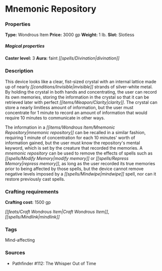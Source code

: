 ﻿---
Title: "Mnemonic Repository"
Type: "Wondrous Item"
Price: "3000 gp"
Weight: "1 lb."
Slot: "Slotless"
Caster level: "3"
Aura: "faint divination"
Description: |
  "This device looks like a clear, fist-sized crystal with an internal lattice made up of nearly invisible strands of silver-white metal. By holding the crystal in both hands and concentrating, the user can record its own memories, storing the information in the crystal so that it can be retrieved later with perfect clarity. The crystal can store a nearly limitless amount of information, but the user must concentrate for 1 minute to record an amount of information that would require 10 minutes to communicate in other ways.
  The information in a _mnemonic repository_ can be recalled in a similar fashion, requiring 1 minute of concentration for each 10 minutes' worth of information gained, but the user must know the repository's mental keyword, which is set by the creature that recorded the memories. A _mnemonic repository_ can be used to remove the effects of spells such as _modify memory_ or _repress memory_, as long as the user recorded its true memories prior to being affected by those spells, but the device cannot remove negative levels imposed by a _mindwipe_ spell, nor can it restore previously cast spells."
Crafting cost: "1500 gp"
Sources: "['Pathfinder #112: The Whisper Out of Time']"
---

# Mnemonic Repository

### Properties

**Type:** Wondrous Item **Price:** 3000 gp **Weight:** 1 lb. **Slot:** Slotless

##### Magical properties

**Caster level:** 3 **Aura:** faint _[[spells/Divination|divination]]_

### Description

This device looks like a clear, fist-sized crystal with an internal lattice made up of nearly _[[conditions/Invisible|invisible]]_ strands of silver-white metal. By holding the crystal in both hands and concentrating, the user can record its own memories, storing the information in the crystal so that it can be retrieved later with perfect _[[items/Weapon/Clarity|clarity]]_. The crystal can store a nearly limitless amount of information, but the user must concentrate for 1 minute to record an amount of information that would require 10 minutes to communicate in other ways.

The information in a _[[items/Wondrous Item/Mnemonic Repository|mnemonic repository]]_ can be recalled in a similar fashion, requiring 1 minute of concentration for each 10 minutes' worth of information gained, but the user must know the repository's mental keyword, which is set by the creature that recorded the memories. A _mnemonic repository_ can be used to remove the effects of spells such as _[[spells/Modify Memory|modify memory]]_ or _[[spells/Repress Memory|repress memory]]_, as long as the user recorded its true memories prior to being affected by those spells, but the device cannot remove negative levels imposed by a _[[spells/Mindwipe|mindwipe]]_ spell, nor can it restore previously cast spells.

### Crafting requirements

**Crafting cost:** 1500 gp

_[[feats/Craft Wondrous Item|Craft Wondrous Item]]_, _[[spells/Mindlink|mindlink]]_

### Tags

Mind-affecting

### Sources

* Pathfinder #112: The Whisper Out of Time
